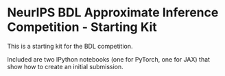 # NeurIPS BDL Approximate Inference Competition - Starting Kit

This is a starting kit for the BDL competition.

Included are two IPython notebooks (one for PyTorch, one for JAX) that show
how to create an initial submission.
